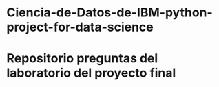 # Ciencia-de-Datos-de-IBM-python-project-for-data-science

#  Repositorio preguntas del laboratorio del proyecto final
